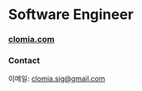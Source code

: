 # Software Engineer  

### [clomia.com](https://www.clomia.com/about-me)
    
### Contact  
이메일: <a href="mailto:﻿clomia.sig@gmail.com">clomia.sig@gmail.com</a>  
